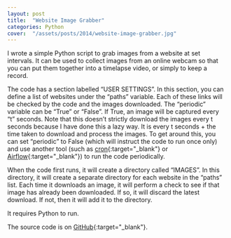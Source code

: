 ```yaml
---
layout: post
title:  "Website Image Grabber"
categories: Python
cover:  "/assets/posts/2014/website-image-grabber.jpg"
---
```



I wrote a simple Python script to grab images from a website at set intervals. It can be used to collect images from an online webcam so that you can put them together into a timelapse video, or simply to keep a record.

The code has a section labelled “USER SETTINGS”. In this section, you can define a list of websites under the “paths” variable. Each of these links will be checked by the code and the images downloaded. The “periodic” variable can be “True” or “False”. If True, an image will be captured every “t” seconds. Note that this doesn’t strictly download the images every t seconds because I have done this a lazy way. It is every t seconds + the time taken to download and process the images. To get around this, you can set “periodic” to False (which will instruct the code to run once only) and use another tool (such as [cron][cron]{:target="_blank"} or [Airflow][airflow]{:target="_blank"}) to run the code periodically.

When the code first runs, it will create a directory called “IMAGES”. In this directory, it will create a separate directory for each website in the “paths” list. Each time it downloads an image, it will perform a check to see if that image has already been downloaded. If so, it will discard the latest download. If not, then it will add it to the directory.

It requires Python to run.

The source code is on [GitHub][github]{:target="_blank"}.


[github]: https://github.com/samwedge/ImageGrabber
[cron]: https://en.wikipedia.org/wiki/Cron
[airflow]: https://airflow.apache.org/